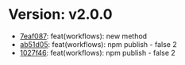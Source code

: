 # Version: v2.0.0

* [7eaf087](https://github.com/lltgo/github-action/commit/7eaf087ae07e82b2d85e9827dcf177c5ab037f25): feat(workflows): new method
* [ab51d05](https://github.com/lltgo/github-action/commit/ab51d057c5975b63e85190cc1e054cc38e094c70): feat(workflows): npm publish - false 2
* [1027f46](https://github.com/lltgo/github-action/commit/1027f466c2ec62cd10b66cd360f0b85276fcdfc9): feat(workflows): npm publish - false 2
